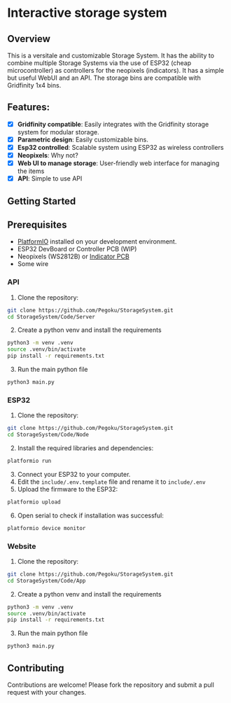 # Interactive storage system

## Overview
This is a versitale and customizable Storage System. It has the ability to combine multiple Storage Systems via the use of ESP32 (cheap microcontroller) as controllers for the neopixels (indicators).
It has a simple but useful WebUI and an API.
The storage bins are compatible with Gridfinity 1x4 bins.

## Features:
 - [x] **Gridfinity compatible**: Easily integrates with the Gridfinity storage system for modular storage.
 - [x] **Parametric design**: Easily customizable bins.
 - [x] **Esp32 controlled**: Scalable system using ESP32 as wireless controllers
 - [x] **Neopixels**: Why not?
 - [x] **Web UI to manage storage**: User-friendly web interface for managing the items
 - [x] **API**: Simple to use API

## Getting Started

## Prerequisites
 - [PlatformIO](https://platformio.org) installed on your development environment.
 - ESP32 DevBoard or Controller PCB (WIP)
 - Neopixels (WS2812B) or [Indicator PCB](https://github.com/Pegoku/StorageSystem/tree/master/PCB/Indicators)
 - Some wire

### API
1. Clone the repository:
```sh
git clone https://github.com/Pegoku/StorageSystem.git
cd StorageSystem/Code/Server
```
2. Create a python venv and install the requirements
```sh
python3 -m venv .venv
source .venv/bin/activate
pip install -r requirements.txt
```
3. Run the main python file
```sh
python3 main.py
```

### ESP32
1. Clone the repository:
```sh
git clone https://github.com/Pegoku/StorageSystem.git
cd StorageSystem/Code/Node
```
2. Install the required libraries and dependencies:
```sh
platformio run
```
3. Connect your ESP32 to your computer.
4. Edit the `include/.env.template` file and rename it to `include/.env` 
5. Upload the firmware to the ESP32:
```sh
platformio upload
```
6. Open serial to check if installation was successful:
```sh
platformio device monitor
```

### Website
1. Clone the repository:
```sh
git clone https://github.com/Pegoku/StorageSystem.git
cd StorageSystem/Code/App
```
2. Create a python venv and install the requirements
```sh
python3 -m venv .venv
source .venv/bin/activate
pip install -r requirements.txt
```
3. Run the main python file
```sh
python3 main.py
```

## Contributing
Contributions are welcome! Please fork the repository and submit a pull request with your changes.

